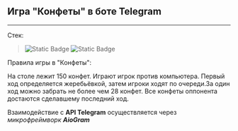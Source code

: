 ## Игра "Конфеты" в боте Telegram

___

Стек:

>![Static Badge](https://img.shields.io/badge/build-v5.2-brightgreen?style=flat-square&logo=Vite&label=Vite&labelColor=palegreen&color=aqua)
>![Static Badge](https://img.shields.io/badge/build-v2.0-brightgreen?style=flat-square&logo=telegram&label=AioGram&labelColor=darkviolet&color=aqua)


Правила игры в "Конфеты":

На столе лежит 150 конфет. Играют игрок против компьютера. Первый ход определяется жеребьёвкой, затем игроки ходят по очереди.За один ход можно забрать не более чем 28 конфет.
Все конфеты оппонента достаются сделавшему последний ход.

Взаимодействие с **API Telegram** осуществляется через _микрофреймворк_ ___AioGram___
